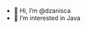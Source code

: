 - 👋 Hi, I’m @dzanisca
- 👀 I’m interested in Java 

<!---
dzanisca/dzanisca is a ✨ special ✨ repository because its `README.md` (this file) appears on your GitHub profile.
You can click the Preview link to take a look at your changes.
--->
